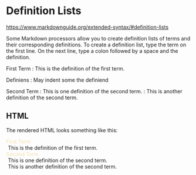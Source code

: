 # Definition Lists

https://www.markdownguide.org/extended-syntax/#definition-lists

Some Markdown processors allow you to create definition lists of terms and their corresponding definitions. To create a definition list, type the term on the first line. On the next line, type a colon followed by a space and the definition.

First Term
: This is the definition of the first term.

Definiens
  : May indent some the definiend

Second Term
: This is one definition of the second term.
: This is another definition of the second term.


## HTML

The rendered HTML looks something like this:

<style>

dl > dt {
  font-style: unset !important;
  /* color: cornflowerblue; */
  color: wheat;
}
dl > dd {
  margin-left: 5px !important;
}
</style>

<dl>
  <dt>First Term</dt>
   <dd>This is the definition of the first term.</dd>
  <dt>Second Term</dt>
   <dd>This is one definition of the second term. </dd>
   <dd>This is another definition of the second term.</dd>
</dl>
